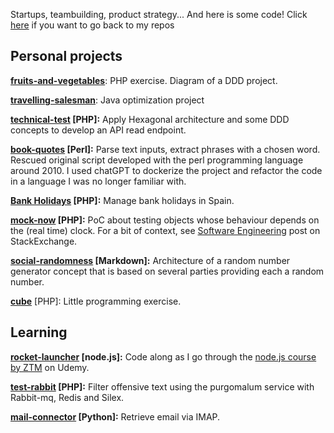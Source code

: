 Startups, teambuilding, product strategy... And here is some code!
Click [here](https://github.com/elmika) if you want to go back to my repos

## Personal projects


**[fruits-and-vegetables](https://github.com/elmika/fruits-and-vegetables)**: PHP exercise. Diagram of a DDD project.


**[travelling-salesman](https://github.com/elmika/travelling-salesman)**: Java optimization project


**[technical-test](https://github.com/elmika/technical-test) [PHP]:** Apply Hexagonal architecture and some DDD concepts to develop an API read endpoint.

**[book-quotes](https://github.com/elmika/book-quotes) [Perl]:** Parse text inputs, extract phrases with a chosen word. Rescued original script developed with the perl programming language around 2010. I used chatGPT to dockerize the project and refactor the code in a language I was no longer familiar with.

**[Bank Holidays](https://github.com/Squared-Point/BankHolidays) [PHP]:** Manage bank holidays in Spain.

**[mock-now](https://github.com/elmika/mock-now) [PHP]:** PoC about testing objects whose behaviour depends on the (real time) clock. For a bit of context, see [Software Engineering](https://softwareengineering.stackexchange.com/questions/235145/real-time-unit-testing-or-how-to-mock-now
) post on StackExchange.
	
**[social-randomness](https://github.com/elmika/social-randomness) [Markdown]:** Architecture of a random number generator concept that is based on several parties providing each a random number.

**[cube](https://github.com/elmika/cube)** [PHP]: Little programming exercise.

## Learning

**[rocket-launcher](https://github.com/elmika/rocket-launcher) [node.js]:** Code along as I go through the [node.js course by ZTM](https://www.udemy.com/course/complete-nodejs-developer-zero-to-mastery/) on Udemy.

**[test-rabbit](https://github.com/elmika/test-rabbit) [PHP]:** Filter offensive text using the purgomalum service with Rabbit-mq, Redis and Silex.

**[mail-connector](https://github.com/elmika/mail-connector) [Python]:** Retrieve email via IMAP.
